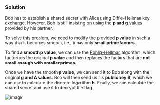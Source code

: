### Solution

Bob has to establish a shared secret with Alice using Diffie-Hellman key exchange. However, Bob is still insisting on using the **p and g** values provided by his partner.

To solve this problem, we need to modify the provided **p value** in such a way that it becomes smooth, i.e., it has only **small prime factors**.

To find **a smooth p value**, we can use the [Pohlig-Hellman](https://en.wikipedia.org/wiki/Pohlig%E2%80%93Hellman_algorithm) algorithm, which factorizes the original **p value** and then replaces the factors that are **not small enough with smaller primes**.

Once we have the smooth **p value**, we can send it to Bob along with the original **g and A values**. Bob will then send us his **public key B**, which we can use to calculate the discrete logarithm **b**. Finally, we can calculate the shared secret and use it to decrypt the flag.

![image](https://user-images.githubusercontent.com/126962960/233817302-291592c3-1c8e-4a10-b483-4e8f94c560fc.png)
